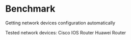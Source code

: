 # Benchmark
Getting network devices configuration automatically

Tested network devices:
Cisco IOS Router
Huawei Router
